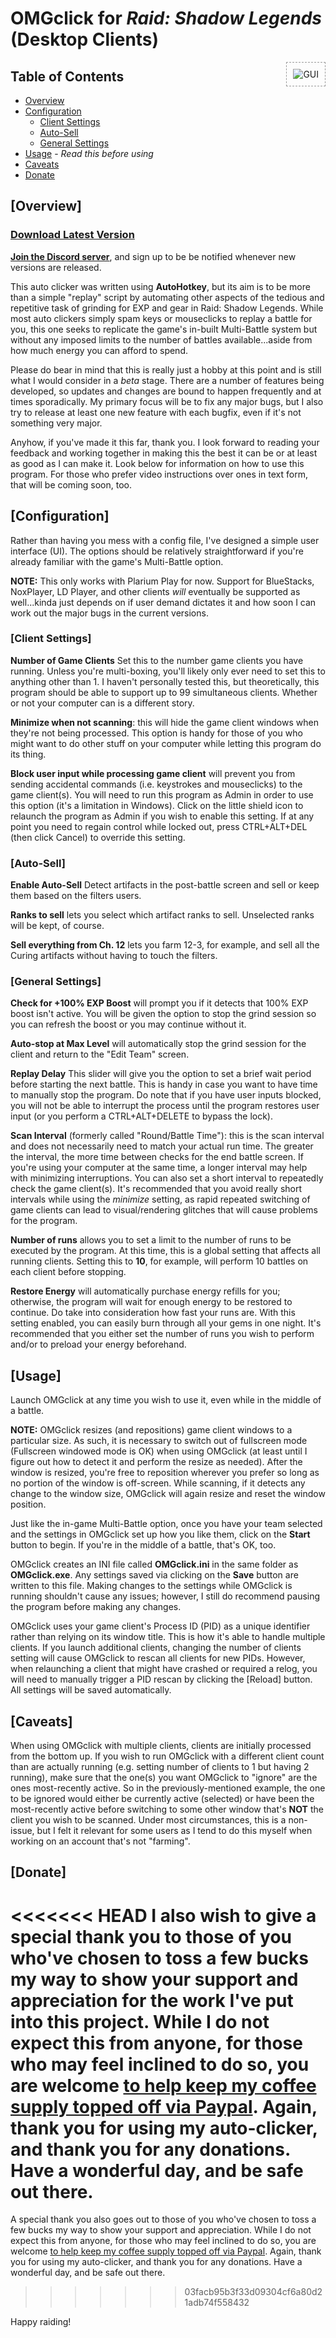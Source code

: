 # **OMGclick** for *Raid: Shadow Legends* (Desktop Clients)

<img src="OMGclick.png" align="right" margin=10 alt="GUI" style="float:right; border: 1px dashed #999; padding: 10px; margin: 0 0 10px 10px"/>

## Table of Contents

+ [Overview](#Overview)
+ [Configuration](#Configuration)
  + [Client Settings](#Client-Settings)
  + [Auto-Sell](#Auto-Sell)
  + [General Settings](#General-Settings)
+ [Usage](#Usage) - *Read this before using*
+ [Caveats](#Caveats)
+ [Donate](#Donate)

## [Overview]

### [Download Latest Version](https://github.com/omgmarc/OMGclick-Public/releases)

**[Join the Discord server](https://discord.gg/Ke3YmgV)**, and sign up to be be notified whenever new versions are released.

This auto clicker was written using **AutoHotkey**, but its aim is to be more than a simple "replay" script by automating other aspects of the tedious and repetitive task of grinding for EXP and gear in Raid: Shadow Legends. While most auto clickers simply spam keys or mouseclicks to replay a battle for you, this one seeks to replicate the game's in-built Multi-Battle system but without any imposed limits to the number of battles available...aside from how much energy you can afford to spend. 

Please do bear in mind that this is really just a hobby at this point and is still what I would consider in a *beta* stage. There are a number of features being developed, so updates and changes are bound to happen frequently and at times sporadically. My primary focus will be to fix any major bugs, but I also try to release at least one new feature with each bugfix, even if it's not something very major.

Anyhow, if you've made it this far, thank you. I look forward to reading your feedback and working together in making this the best it can be or at least as good as I can make it. Look below for information on how to use this program. For those who prefer video instructions over ones in text form, that will be coming soon, too.

## [Configuration]

Rather than having you mess with a config file, I've designed a simple user interface (UI). The options should be relatively straightforward if you're already familiar with the game's Multi-Battle option.

**NOTE:** This only works with Plarium Play for now. Support for BlueStacks, NoxPlayer, LD Player, and other clients *will* eventually be supported as well...kinda just depends on if user demand dictates it and how soon I can work out the major bugs in the current versions.

### [Client Settings]

**Number of Game Clients** Set this to the number game clients you have running. Unless you're multi-boxing, you'll likely only ever need to set this to anything other than 1. I haven't personally tested this, but theoretically, this program should be able to support up to 99 simultaneous clients. Whether or not your computer can is a different story.

**Minimize when not scanning**: this will hide the game client windows when they're not being processed. This option is handy for those of you who might want to do other stuff on your computer while letting this program do its thing.

**Block user input while processing game client** will prevent you from sending accidental commands (i.e. keystrokes and mouseclicks) to the game client(s). You will need to run this program as Admin in order to use this option (it's a limitation in Windows). Click on the little shield icon to relaunch the program as Admin if you wish to enable this setting. If at any point you need to regain control while locked out, press CTRL+ALT+DEL (then click Cancel) to override this setting.

### [Auto-Sell]

**Enable Auto-Sell** Detect artifacts in the post-battle screen and sell or keep them based on the filters users.

**Ranks to sell** lets you select which artifact ranks to sell. Unselected ranks will be kept, of course.

**Sell everything from Ch. 12** lets you farm 12-3, for example, and sell all the Curing artifacts without having to touch the filters.

### [General Settings]

**Check for +100% EXP Boost** will prompt you if it detects that 100% EXP boost isn't active. You will be given the option to stop the grind session so you can refresh the boost or you may continue without it.

**Auto-stop at Max Level** will automatically stop the grind session for the client and return to the "Edit Team" screen.

**Replay Delay** This slider will give you the option to set a brief wait period before starting the next battle. This is handy in case you want to have time to manually stop the program. Do note that if you have user inputs blocked, you will not be able to interrupt the process until the program restores user input (or you perform a CTRL+ALT+DELETE to bypass the lock).

**Scan Interval** (formerly called "Round/Battle Time"): this is the scan interval and does not necessarily need to match your actual run time. The greater the interval, the more time between checks for the end battle screen. If you're using your computer at the same time, a longer interval may help with minimizing interruptions. You can also set a short interval to repeatedly check the game client(s). It's recommended that you avoid really short intervals while using the *minimize* setting, as rapid repeated switching of game clients can lead to visual/rendering glitches that will cause problems for the program.

**Number of runs** allows you to set a limit to the number of runs to be executed by the program. At this time, this is a global setting that affects all running clients. Setting this to **10**, for example, will perform 10 battles on each client before stopping.

**Restore Energy** will automatically purchase energy refills for you; otherwise, the program will wait for enough energy to be restored to continue. Do take into consideration how fast your runs are. With this setting enabled, you can easily burn through all your gems in one night. It's recommended that you either set the number of runs you wish to perform and/or to preload your energy beforehand.

## [Usage]

Launch OMGclick at any time you wish to use it, even while in the middle of a battle.

**NOTE:** OMGclick resizes (and repositions) game client windows to a particular size. As such, it is necessary to switch out of fullscreen mode (Fullscreen windowed mode is OK) when using OMGclick (at least until I figure out how to detect it and perform the resize as needed). After the window is resized, you're free to reposition wherever you prefer so long as no portion of the window is off-screen. While scanning, if it detects any change to the window size, OMGclick will again resize and reset the window position.

Just like the in-game Multi-Battle option, once you have your team selected and the settings in OMGclick set up how you like them, click on the **Start** button to begin. If you're in the middle of a battle, that's OK, too.

OMGclick creates an INI file called **OMGclick.ini** in the same folder as **OMGclick.exe**. Any settings saved via clicking on the **Save** button are written to this file. Making changes to the settings while OMGclick is running shouldn't cause any issues; however, I still do recommend pausing the program before making any changes.

OMGclick uses your game client's Process ID (PID) as a unique identifier rather than relying on its window title. This is how it's able to handle multiple clients. If you launch additional clients, changing the number of clients setting will cause OMGclick to rescan all clients for new PIDs. However, when relaunching a client that might have crashed or required a relog, you will need to manually trigger a PID rescan by clicking the [Reload] button. All settings will be saved automatically.

## [Caveats]

When using OMGclick with multiple clients, clients are initially processed from the bottom up. If you wish to run OMGclick with a different client count than are actually running (e.g. setting number of clients to 1 but having 2 running), make sure that the one(s) you want OMGclick to "ignore" are the ones most-recently active. So in the previously-mentioned example, the one to be ignored would either be currently active (selected) or have been the most-recently active before switching to some other window that's **NOT** the client you wish to be scanned. Under most circumstances, this is a non-issue, but I felt it relevant for some users as I tend to do this myself when working on an account that's not "farming".

## [Donate]

<<<<<<< HEAD
I also wish to give a special thank you to those of you who've chosen to toss a few bucks my way to show your support and appreciation for the work I've put into this project. While I do not expect this from anyone, for those who may feel inclined to do so, you are welcome [to help keep my coffee supply topped off via Paypal](https://www.paypal.com/cgi-bin/webscr?cmd=_donations&business=VUVL2RPM5TLUC&currency_code=USD&source=url). Again, thank you for using my auto-clicker, and thank you for any donations. Have a wonderful day, and be safe out there.
=======
A special thank you also goes out to those of you who've chosen to toss a few bucks my way to show your support and appreciation. While I do not expect this from anyone, for those who may feel inclined to do so, you are welcome [to help keep my coffee supply topped off via Paypal](https://www.paypal.com/cgi-bin/webscr?cmd=_donations&business=VUVL2RPM5TLUC&currency_code=USD&source=url). Again, thank you for using my auto-clicker, and thank you for any donations. Have a wonderful day, and be safe out there.
>>>>>>> 03facb95b3f33d09304cf6a80d21adb74f558432

Happy raiding!
